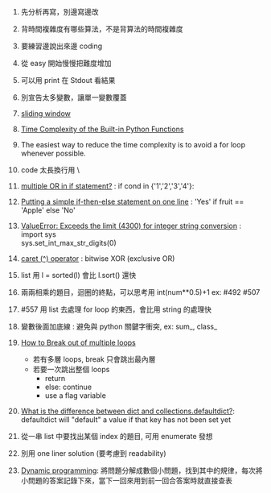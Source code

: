 1. 先分析再寫，別邊寫邊改</br>
2. 背時間複雜度有哪些算法，不是背算法的時間複雜度</br>
3. 要練習邊說出來邊 coding</br>
4. 從 easy 開始慢慢把難度增加</br>
5. 可以用 print 在 Stdout 看結果</br>
6. 別宣告太多變數，讓單一變數覆蓋</br>
7. [sliding window](https://www.geeksforgeeks.org/window-sliding-technique/)</br>
8. [Time Complexity of the Built-in Python Functions](https://medium.com/@nedspnt/how-to-make-your-code-run-faster-time-complexity-of-the-built-in-python-functions-38a415008fa2)</br>
9. The easiest way to reduce the time complexity is to avoid a for loop whenever possible.</br>
10. code 太長換行用 \
11. [multiple OR in if statement?](https://stackoverflow.com/questions/17615020/what-is-the-best-approach-in-python-multiple-or-or-in-in-if-statement) : if cond in {'1','2','3','4'}:
12. [Putting a simple if-then-else statement on one line](https://stackoverflow.com/questions/2802726/putting-a-simple-if-then-else-statement-on-one-line) : 'Yes' if fruit == 'Apple' else 'No'</br>
13. [ValueError: Exceeds the limit (4300) for integer string conversion](https://stackoverflow.com/questions/73693104/valueerror-exceeds-the-limit-4300-for-integer-string-conversion) :</br>
   import sys</br>
   sys.set_int_max_str_digits(0)</br>
14. [caret (^) operator](https://stackoverflow.com/questions/2451386/what-does-the-caret-operator-do) : bitwise XOR (exclusive OR)</br>
15. list 用 l = sorted(l) 會比 l.sort() 還快</br>
16. 兩兩相乘的題目，迴圈的終點，可以思考用 int(num**0.5)+1 ex: #492 #507</br>
17. #557 用 list 去處理 for loop 的東西，會比用 string 的處理快</br>
18. 變數後面加底線 : 避免與 python 關鍵字衝突, ex: sum_, class_</br>
19. [How to Break out of multiple loops](https://www.geeksforgeeks.org/how-to-break-out-of-multiple-loops-in-python/?fbclid=IwAR3pOpp323cET1hE3HCNsOWO6sEwOpzrfwQzFpXx4lnzq4L6IN_V9v2OLMQ)
      * 若有多層 loops, break 只會跳出最內層
      * 若要一次跳出整個 loops
         * return
         * else: continue
         * use a flag variable

20. [What is the difference between dict and collections.defaultdict?](https://www.google.com/search?q=difference+between+defaultdict+and+dict&rlz=1C1CHBF_zh-TWTW1031TW1031&oq=&gs_lcrp=EgZjaHJvbWUqDAgBECMYJxjqAhiMBDIMCAAQIxgnGOoCGIwEMgwIARAjGCcY6gIYjAQyDAgCECMYJxjqAhiMBDIMCAMQIxgnGOoCGIwEMgwIBBAjGCcY6gIYjAQyDAgFECMYJxjqAhiMBDIMCAYQIxgnGOoCGIwEMgwIBxAjGCcY6gIYjATSAQgzNjAzajBqOagCCLACAQ&sourceid=chrome&ie=UTF-8): defaultdict will "default" a value if that key has not been set yet</br>
21. 從一串 list 中要找出某個 index 的題目, 可用 enumerate 發想</br>
22. 別用 one liner solution (要考慮到 readability)</br>
23. [Dynamic programming](https://medium.com/%E6%8A%80%E8%A1%93%E7%AD%86%E8%A8%98/%E6%BC%94%E7%AE%97%E6%B3%95%E7%AD%86%E8%A8%98%E7%B3%BB%E5%88%97-dynamic-programming-%E5%8B%95%E6%85%8B%E8%A6%8F%E5%8A%83-de980ca4a2d3): 將問題分解成數個小問題，找到其中的規律，每次將小問題的答案記錄下來，當下一回來用到前一回合答案時就直接查表
